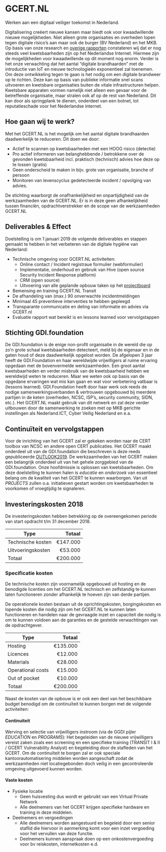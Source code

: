 
# GCERT.NL
Werken aan een digitaal veiliger toekomst in Nederland.

Digitalisering creëert nieuwe kansen maar biedt ook voor kwaadwillende nieuwe mogelijkheden. Niet alleen grote organisaties en overheden lopen tegen digitale risico’s aan maar ook de burger (BV Nederland) en het MKB.
Op basis van onze research en [overige rapporten](https://www.ncsc.nl/actueel/nieuwsberichten/onderzoeksrapport-digitale-hygiene-nederland.html) constateren wij dat er nog steeds veel kwetsbaarheden zijn op het Nederlandse Internet. Hiermee zijn de mogelijkheden voor kwaadwillende op dit moment nog enorm. Verder is het onze verwachting dat het aantal “digitale brandhaarden” met de introductie van IoT en nieuwe technologieën exponentieel zal toenemen.
Om deze ontwikkeling tegen te gaan is het nodig om een digitale brandweer op te richten. Deze kan op basis van publieke informatie snel scans uitvoeren en kwetsbare organisaties buiten de vitale infrastructuren helpen. Kwetsbare apparaten vormen namelijk niet alleen een gevaar voor de betreffende organisatie, maar stralen ook af op de rest van Nederland. Dit kan door als springplank te dienen, onderdeel van een botnet, tot reputatieschade voor het Nederlandse internet.

## Hoe gaan wij te werk?
Met het GCERT.NL is het mogelijk om het aantal digitale brandhaarden daadwerkelijk te reduceren. Dit doen we door:
- Actief te scannen op kwetsbaarheden met een HOOG risico (detectie)
- Pro actief informeren van belanghebbende / betrokkene over de gevonden kwetsbaarheid incl. praktisch (technisch) advies hoe deze op te lossen (gratis)
- Geen onderscheid te maken in bijv.  grote van organisatie, branche of persoon
- Monitoren van levenscyclus gedetecteerde incident / opvolging van advies.
 
De stichting waarborgt de onafhankelijkheid en onpartijdigheid van de werkzaamheden van de GCERT.NL. Er is in deze geen afhankelijkheid tussen financiën, opdrachtverstrekker en de scope van de werkzaamheden GCERT.NL
 
## Deliverables & Effect
Doelstelling is om 1 januari 2019 de volgende deliverables en stappen gemaakt te hebben in het verbeteren van de digitale hygiëne van Nederland:
* Technische omgeving voor GCERT.NL activiteiten:
  * Online contact / Incident registraue formulier (webformulier)
  * Implementatie, onderhoud en gebruik van Hive (open source Security Incident Response platform)
  * CRM (open source)
  * Uitvoering van alle geplande opbouw taken op het [projectboard](https://github.com/GDI-foundation/GDI.foundation/projects/4)
* Bemensing en training GCERT.NL Transit
* De afhandeling van (max.) 90 onverwachte incidentmeldingen
* Minimaal 45 preventieve interventies te hebben gepleegd
* Transparante communicatie en deling van informatie en advies via GCERT.nl
* Evaluatie rapport wat bereikt is en lessons learned voor vervolgstappen

## Stichting GDI.foundation
De GDI.foundation is de enige non-profit organisatie in de wereld die op zo’n grote schaal kwetsbaarheden detecteert, meld bij de eigenaar en in de gaten houd of deze daadwerkelijk opgelost worden.
De afgelopen 3 jaar heeft de GDI.Foundation en haar wereldwijde vrijwilligers al ruime ervaring opgedaan met de bovenvermelde werkzaamheden. Een groot aantal kwetsbaarheden en verder misbruik van de kwetsbaarheid hebben we wereldwijd weten te reduceren. Maar we weten ook op basis van de opgedane ervaringen wat mis kan gaan en wat voor verbetering vatbaar is (lessons learned).
 GDI.Foundation heeft door haar werk ook reeds de nodige samenwerkingsverbanden & vertrouwen opgebouwd bij meerdere partijen in de keten (overheden, NCSC, ISP’s, security community, SIDN, etc.). Het GCERT.NL maakt gebruik van dit netwerk en zal deze verder uitbouwen door de samenwerking te zoeken met op MKB gerichte instellingen als Nederland.ICT, Cyber Veilig Nederland en e.a.
 
## Continuïteit en vervolgstappen
Voor de inrichting van het GCERT zal er gekeken worden naar de CERT toolbox van NCSC en andere open CERT publicaties. 
Het GCERT maakt onderdeel uit van de GDI.foundation die beschreven is deze reeds gepubliceerde [OUTLOOK2019](https://github.com/GDI-foundation/GDI.foundation/blob/master/about/outlook2019.md).
De werkzaamheden van het GCERT maken een belangrijk onderdeel uit van het gehele zorggebied van de GDI.foundation. 
Onze hoofdmissie is oplossen van kwetsbaarheden. Om deze doelstelling te kunnen halen is *educatie* en *onderzoek* van essentieel belang om de kwaliteit van het GCERT te kunnen waarborgen. 
Van uit *PROJECTS* zullen o.a. initiatieven gestart worden om kwetsbaarheden te voorkomen of vroegtijdig te signaleren.

## Investeringskosten 2018
De investeringskosten hebben betrekking op de overeengekomen periode van start opdracht t/m 31 december 2018.

| Type                      | Totaal   |
| ------------------------- | --------:|
| Technische kosten         | €147.000 |
| Uitvoeringskosten         |  €53.000 |
| Totaal                    | €200.000 |

### Specificatie kosten

De technische kosten zijn voornamelijk opgebouwd uit hosting en de benodigde licenties om het GCERT.NL technisch en zelfstandig te kunnen laten functioneren zonder afhankelijk te hoeven zijn van derde partijen.

De operationele kosten bestaan uit de oprichtingskosten, borgingskosten en lopende kosten die nodig zijn om het GCERT.NL te kunnen laten functioneren en handelen naar de gevraagde inzet en capaciteit die nodig is om te kunnen voldoen aan de garanties en de gestelde verwachtingen van de opdrachtgever.

| Type                      | Totaal   |
| ------------------------- | --------:|
| Hosting                   | €135.000 |
| Licences                  |  €12.000 |
| Materials                 |  €28.000 |
| Operational costs         |  €15.000 |
| Out of pocket             |  €10.000 |
| Totaal                    | €200.000 |

Naast de kosten van de opbouw is er ook een deel van het beschikbare budget benodigd om de continuïteit te kunnen borgen met de volgende activiteiten:

#### Continuiteit
Werving en selectie van vrijwilligers instroom (via de GGDI pijler *EDUCATION* en *PROGRAMS*): Het begeleiden van de nieuwe vrijwilligers vereist zaken zoals een screening en een specifieke training (TRANSIT I & II / GCERT Vulnerability Analyst)
 en begeleiding door de stafleden van het GCERT. Om de continuïteit te borgen zal er ook speciale kantoorautomatisering middelen worden aangeschaft zodat de werkzaamheden niet locatiegebonden doch veilig in een gecontroleerde omgeving uitgevoerd kunnen worden.


#### Vaste kosten
* Fysieke locatie
  * Geen huisvesting dus wordt er gebruikt van een Virtual Private Network
  * Alle deelnemers van het GCERT krijgen specifieke hardware en training in deze middelen.
* Deelnemers en vergoedingen
  * Alle deelnemers worden aangestuurd en begeleid door een senior staflid die hiervoor in aanmerking komt voor een inzet vergoeding voor het vervullen van deze functie.
  * Deelnemers kunnen aanspraak doen op een onkostenvergoeding voor bv reiskosten, internetkosten e.d.

